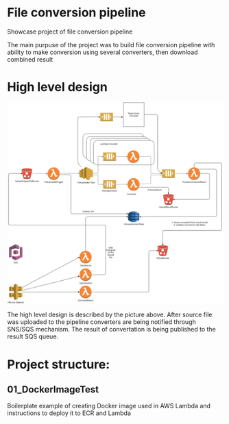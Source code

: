 # File conversion pipeline

Showcase project of file conversion pipeline

The main purpuse of the project was to build file conversion pipeline with ability to make conversion using several converters, then download combined result

# High level design

<p align="center">
  <img src="Images/Highlevel design.png">
  <br/>
</p>

The high level design is described by the picture above. 
After source file was uploaded to the pipeline converters are being notified through SNS/SQS mechanism.
The result of convertation is being published to the result SQS queue.

# Project structure:

## 01_DockerImageTest
Boilerplate example of creating Docker image used in AWS Lambda and instructions to deploy it to ECR and Lambda
